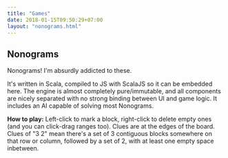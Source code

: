 ```yaml
---
title: "Games"
date: 2018-01-15T09:50:29+07:00
layout: "nonograms.html"
---
```

## Nonograms
Nonograms!  I'm absurdly addicted to these.  

It's written in Scala, compiled to JS with ScalaJS so it can be embedded here.  The engine is almost completely pure/immutable, and all components are nicely separated with no strong binding between UI and game logic.  It includes an AI capable of solving most Nonograms.

<b>How to play:</b> Left-click to mark a block, right-click to delete empty ones (and you can click-drag ranges too).  Clues are at the edges of the board.  Clues of "3 2" mean there's a set of 3 contiguous blocks somewhere on that row or column, followed by a set of 2, with at least one empty space inbetween. 